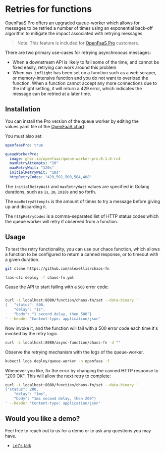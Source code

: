 # Retries for functions

OpenFaaS Pro offers an upgraded queue-worker which allows for messages to be retried a number of times using an exponential back-off algorithm to mitigate the impact associated with retrying messages.

> Note: This feature is included for [OpenFaaS Pro](https://openfaas.com/support/) customers.

There are two primary use-cases for retrying asynchronous messages:

* When a downstream API is likely to fail some of the time, and cannot be fixed easily, retrying can work around this problem
* When `max_inflight` has been set on a function such as a web scraper, or memory-intensive function and you do not want to overload the function. When a function cannot accept any more connections due to the inflight setting, it will return a 429 error, which indicates the message can be retried at a later time.

## Installation

You can install the Pro version of the queue worker by editing the values.yaml file of the [OpenFaaS chart](https://github.com/openfaas/faas-netes/tree/master/chart/openfaas).

You must also set:

```yaml
openfaasPro: true

queueWorkerPro:
  image: ghcr.io/openfaas/queue-worker-pro:0.1.0-rc4
  maxRetryAttempts: "10"
  maxRetryWait: "120s"
  initialRetryWait: "10s"
  httpRetryCodes: "429,502,500,504,408"
```

The `initialRetryWait` and `maxRetryWait` values are specified in Golang durations, such as `1s`, `1m`, `1m10s` and so forth.

The `maxRetryAttempts` is the amount of times to try a message before giving up and discarding it.

The `httpRetryCodes` is a comma-separated list of HTTP status codes which the queue worker will retry if observed from a function.

## Usage

To test the retry functionality, you can use our chaos function, which allows a function to be configured to return a canned response, or to timeout with a given duration.

```bash
git clone https://github.com/alexellis/chaos-fn

faas-cli deploy -f chaos-fn.yml
```

Cause the API to start failing with a `500` error code:

```bash

curl -i localhost:8080/function/chaos-fn/set --data-binary '
{	"status": 500,
	"delay": "1s",
    "body": "1 second delay, then 500"}
' --header "Content-type: application/json"

```

Now invoke it, and the function will fail with a 500 error code each time it's invoked by the retry logic.

```bash
curl -i localhost:8080/async-function/chaos-fn -d ""
```

Observe the retrying mechanism with the logs of the queue-worker.

```bash
kubectl logs deploy/queue-worker -n openfaas -f
```

Whenever you like, fix the error by changing the canned HTTP response to "200 OK". This will allow the next retry to complete:

```bash
curl -i localhost:8080/function/chaos-fn/set --data-binary '
{"status": 200,
	"delay": "1ms",
    "body": "1ms second delay, then 200"}
' --header "Content-type: application/json"
```

## Would you like a demo?

Feel free to reach out to us for a demo or to ask any questions you may have.

* [Let's talk](https://openfaas.com/support/)
